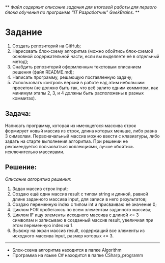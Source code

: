 ** _Файл содержит описание задания для итоговой работы для  первого блока обучения по программе "IT Разработчик" GeekBrains._ **

# Задание 
1. Создать репозиторий на GitHub;
2. Нарисовать блок-схему алгоритма (можно обойтись блок-схемой основной содержательной части, если вы выделяете её в отдельный метод);
3. Снабдить репозиторий оформленным текстовым описанием решения (файл README.md);
4. Написать программу, решающую поставленную задачу;
5. Использовать контроль версий в работе над этим небольшим проектом (не должно быть так, что всё залито одним коммитом, как минимум этапы 2, 3, и 4 должны быть расположены в разных коммитах).

## Задача: 
Написать программу, которая из имеющегося массива строк формирует новый массив из строк, длина которых меньше, либо равна 3 символам. Первоначальный массив можно ввести с клавиатуры, либо задать на старте выполнения алгоритма. При решении не рекомендуется пользоваться коллекциями, лучше обойтись исключительно массивами.
 

## Решение:
_Описание алгоритма решения:_
1. Задан массив строк input;
2. Создаю ещё один массив result с типом string и длиной, равной длине заданного массива input, для записи в него результатов; 
3. Создаю переменную index с типом int и присваиваю её значение 0;
4. Циклом FOR пробегаюсь по всем элементам заданного массива;
5. Циклом IF ищу элементы исходного массива с длиной <= 3 символам и записываю в созданный массив result, увеличиая при этом переменную index на 1.
6. Вывожу на экран массив result, содержащий все элементы из исходного массива input, размер которых <= 3.
___
* Блок-схема алгоритма находится в папке Algorithm
* Программа на языке C# находится в папке CSharp_programm